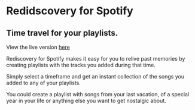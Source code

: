 # Redidscovery for Spotify

## Time travel for your playlists.

View the live version [here](https://rediscovery.lennart.cc)

Rediscovery for Spotify makes it easy for you to relive past memories by creating playlists with the tracks you added during that time.

Simply select a timeframe and get an instant collection of the songs you added to any of your playlists.

You could create a playlist with songs from your last vacation, of a special year in your life or anything else you want to get nostalgic about.